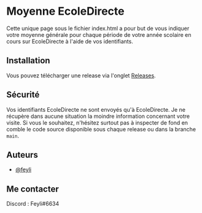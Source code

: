 
# Moyenne EcoleDirecte

Cette unique page sous le fichier index.html a pour but de vous indiquer votre moyenne générale pour chaque période de votre année scolaire en cours sur EcoleDirecte à l'aide de vos identifiants.

## Installation

Vous pouvez télécharger une release via l'onglet [Releases](https://github.com/feyli/ecoledirecte-moyenne/releases).

## Sécurité

Vos identifiants EcoleDirecte ne sont envoyés qu'à EcoleDirecte. Je ne récupère dans aucune situation la moindre information concernant votre visite. Si vous le souhaitez, n'hésitez surtout pas à inspecter de fond en comble le code source disponible sous chaque release ou dans la branche `main`.

## Auteurs

- [@feyli](https://www.github.com/feyli)

## Me contacter

Discord : Feyli#6634

